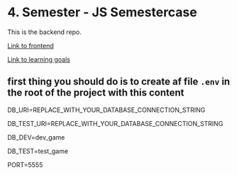 # 4. Semester - JS Semestercase
This is the backend repo.

[Link to frontend](https://github.com/Obaydahm/4sem-js/tree/master/Period%203/day%202-3/ex)

[Link to learning goals](https://docs.google.com/document/d/1S2rbnEMcXojoKq8lVopE6eSE1nZ-oARbkgIq7m9Ppno/edit?usp=sharing)

## first thing you should do is to create af file `.env` in the root of the project with this content
DB_URI=REPLACE_WITH_YOUR_DATABASE_CONNECTION_STRING

DB_TEST_URI=REPLACE_WITH_YOUR_DATABASE_CONNECTION_STRING

DB_DEV=dev_game

DB_TEST=test_game

PORT=5555
